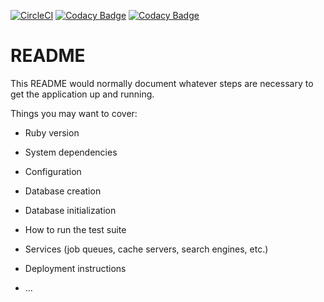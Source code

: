 [![CircleCI](https://circleci.com/gh/miritih/Spiderbot.svg?style=svg&circle-token=6ada86b90bba9a2d1cf6d6aa7cf2ba22e4e5e3c6)](https://circleci.com/gh/miritih/Spiderbot)
[![Codacy Badge](https://api.codacy.com/project/badge/Grade/07f97edfbdf1477792ce337f082c440b)](https://www.codacy.com?utm_source=github.com&amp;utm_medium=referral&amp;utm_content=miritih/Spiderbot&amp;utm_campaign=Badge_Grade)
[![Codacy Badge](https://api.codacy.com/project/badge/Coverage/07f97edfbdf1477792ce337f082c440b)](https://www.codacy.com?utm_source=github.com&utm_medium=referral&utm_content=miritih/Spiderbot&utm_campaign=Badge_Coverage)

# README

This README would normally document whatever steps are necessary to get the
application up and running.

Things you may want to cover:

* Ruby version

* System dependencies

* Configuration

* Database creation

* Database initialization

* How to run the test suite

* Services (job queues, cache servers, search engines, etc.)

* Deployment instructions

* ...
